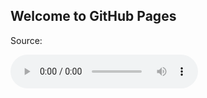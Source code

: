 ## Welcome to GitHub Pages

Source:
<html>
  <audio controls>
    <source src="disentanglement_p271_015_p293_016_zs.wav">
  </audio>
</html>
